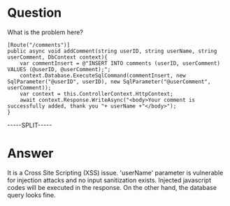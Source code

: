 # Question
 
What is the problem here?
 
```
[Route("/comments")]
public async void addComment(string userID, string userName, string userComment, DbContext context){
    var commentInsert = @"INSERT INTO comments (userID, userComment) VALUES (@userID, @userComment);";
    context.Database.ExecuteSqlCommand(commentInsert, new SqlParameter("@userID", userID), new SqlParameter("@userComment", userComment));
    var context = this.ControllerContext.HttpContext;
    await context.Response.WriteAsync("<body>Your comment is successfully added, thank you "+ userName +"</body>");
}
```
 
-----SPLIT-----
 
# Answer

It is a Cross Site Scripting (XSS) issue. 'userName' parameter is vulnerable for injection attacks and no input sanitization exists. Injected javascript codes will be executed in the response. On the other hand, the database query looks fine.
